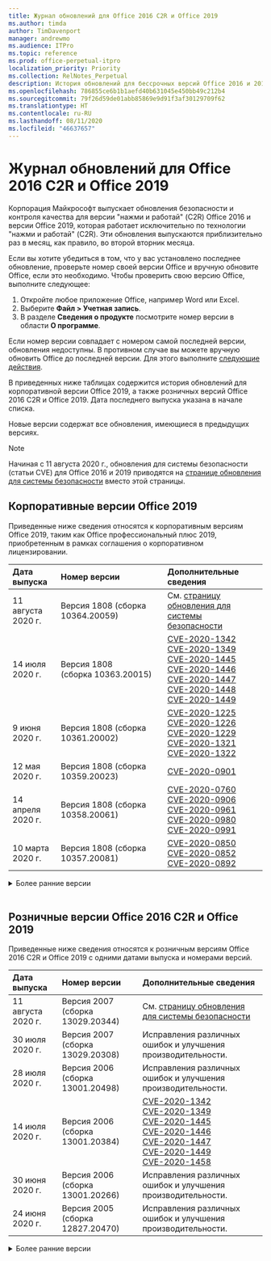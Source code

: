 ```yaml
---
title: Журнал обновлений для Office 2016 C2R и Office 2019
ms.author: timda
author: TimDavenport
manager: andrewmo
ms.audience: ITPro
ms.topic: reference
ms.prod: office-perpetual-itpro
localization_priority: Priority
ms.collection: RelNotes_Perpetual
description: История обновлений для бессрочных версий Office 2016 и 2019 с технологией "нажми и работай" (C2R) для ИТ-специалистов
ms.openlocfilehash: 786855ce6b1b1aefd40b631045e450bb49c212b4
ms.sourcegitcommit: 79f26d59de01abb85869e9d91f3af30129709f62
ms.translationtype: HT
ms.contentlocale: ru-RU
ms.lasthandoff: 08/11/2020
ms.locfileid: "46637657"
---
```

# <a name="update-history-for-office-2016-c2r-and-office-2019"></a>Журнал обновлений для Office 2016 C2R и Office 2019

Корпорация Майкрософт выпускает обновления безопасности и контроля качества для версии "нажми и работай" (C2R) Office 2016 и версии Office 2019, которая работает исключительно по технологии "нажми и работай" (C2R). Эти обновления выпускаются приблизительно раз в месяц, как правило, во второй вторник месяца.

Если вы хотите убедиться в том, что у вас установлено последнее обновление, проверьте номер своей версии Office и вручную обновите Office, если это необходимо. Чтобы проверить свою версию Office, выполните следующее:

  1.    Откройте любое приложение Office, например Word или Excel.
  2.    Выберите **Файл > Учетная запись**.
  3.    В разделе **Сведения о продукте** посмотрите номер версии в области **О программе**.

Если номер версии совпадает с номером самой последней версии, обновления недоступны. В противном случае вы можете вручную обновить Office до последней версии. Для этого выполните [следующие действия](https://support.office.com/article/2ab296f3-7f03-43a2-8e50-46de917611c5).


В приведенных ниже таблицах содержится история обновлений для корпоративной версии Office 2019, а также розничных версий Office 2016 C2R и Office 2019. Дата последнего выпуска указана в начале списка.

Новые версии содержат все обновления, имеющиеся в предыдущих версиях.


 > [!NOTE]
> Начиная с 11 августа 2020 г., обновления для системы безопасности (статьи CVE) для Office 2016 и 2019 приводятся на [странице обновления для системы безопасности](https://docs.microsoft.com/officeupdates/microsoft365-apps-security-updates) вместо этой страницы. 


## <a name="volume-licensed-versions-of-office-2019"></a>Корпоративные версии Office 2019
Приведенные ниже сведения относятся к корпоративным версиям Office 2019, таким как Office профессиональный плюс 2019, приобретенным в рамках соглашения о корпоративном лицензировании.

[//]: # (НЕ УДАЛЯТЬ ТАБЛИЦУ КОРПОРАТИВНЫХ ВЕРСИЙ НАЧАЛО)

|**Дата выпуска**|**Номер версии**|**Дополнительные сведения**|
|:-----|:-----|:-----|
|11 августа 2020 г.|Версия 1808 (сборка 10364.20059)|См. [страницу обновления для системы безопасности](https://docs.microsoft.com/officeupdates/microsoft365-apps-security-updates) |
|14 июля 2020 г.   |Версия 1808 (сборка 10363.20015)  |[CVE-2020-1342](https://portal.msrc.microsoft.com/ru-RU/security-guidance/advisory/CVE-2020-1342) <br/>[CVE-2020-1349](https://portal.msrc.microsoft.com/ru-RU/security-guidance/advisory/CVE-2020-1349) <br/>[CVE-2020-1445](https://portal.msrc.microsoft.com/ru-RU/security-guidance/advisory/CVE-2020-1445) <br/>[CVE-2020-1446](https://portal.msrc.microsoft.com/ru-RU/security-guidance/advisory/CVE-2020-1446) <br/>[CVE-2020-1447](https://portal.msrc.microsoft.com/ru-RU/security-guidance/advisory/CVE-2020-1447) <br/>[CVE-2020-1448](https://portal.msrc.microsoft.com/ru-RU/security-guidance/advisory/CVE-2020-1448) <br/>[CVE-2020-1449](https://portal.msrc.microsoft.com/ru-RU/security-guidance/advisory/CVE-2020-1449) <br/>|
|9 июня 2020 г.   |Версия 1808 (сборка 10361.20002)  |[CVE-2020-1225](https://portal.msrc.microsoft.com/ru-RU/security-guidance/advisory/CVE-2020-1225) <br/> [CVE-2020-1226](https://portal.msrc.microsoft.com/ru-RU/security-guidance/advisory/CVE-2020-1226) <br/>[CVE-2020-1229](https://portal.msrc.microsoft.com/ru-RU/security-guidance/advisory/CVE-2020-1229) <br/>[CVE-2020-1321](https://portal.msrc.microsoft.com/ru-RU/security-guidance/advisory/CVE-2020-1321) <br/>[CVE-2020-1322](https://portal.msrc.microsoft.com/ru-RU/security-guidance/advisory/CVE-2020-1322) <br/>|
|12 мая 2020 г.   |Версия 1808 (сборка 10359.20023)  |[CVE-2020-0901](https://portal.msrc.microsoft.com/ru-RU/security-guidance/advisory/CVE-2020-0901) <br/> |
|14 апреля 2020 г.   |Версия 1808 (сборка 10358.20061)  |[CVE-2020-0760](https://portal.msrc.microsoft.com/ru-RU/security-guidance/advisory/CVE-2020-0760) <br/> [CVE-2020-0906](https://portal.msrc.microsoft.com/ru-RU/security-guidance/advisory/CVE-2020-0906) <br/> [CVE-2020-0961](https://portal.msrc.microsoft.com/ru-RU/security-guidance/advisory/CVE-2020-0961) <br/> [CVE-2020-0980](https://portal.msrc.microsoft.com/ru-RU/security-guidance/advisory/CVE-2020-0980) <br/>[CVE-2020-0991](https://portal.msrc.microsoft.com/ru-RU/security-guidance/advisory/CVE-2020-0991) <br/> |
|10 марта 2020 г.   |Версия 1808 (сборка 10357.20081)  |[CVE-2020-0850](https://portal.msrc.microsoft.com/ru-RU/security-guidance/advisory/CVE-2020-0850) <br/> [CVE-2020-0852](https://portal.msrc.microsoft.com/ru-RU/security-guidance/advisory/CVE-2020-0852) <br/> [CVE-2020-0892](https://portal.msrc.microsoft.com/ru-RU/security-guidance/advisory/CVE-2020-0892) <br/>  | 


[//]: # (НЕ УДАЛЯТЬ ТАБЛИЦУ КОРПОРАТИВНЫХ ВЕРСИЙ КОНЕЦ)

<details>
<summary>Более ранние версии</summary>
 
[//]: # (НЕ УДАЛЯТЬ СТАРУЮ ТАБЛИЦУ КОРПОРАТИВНЫХ ВЕРСИЙ НАЧАЛО)

|**Дата выпуска**|**Номер версии**|**Дополнительные сведения**|
|:-----|:-----|:-----|
|11 февраля 2020 г.   |Версия 1808 (сборка 10356.20006)  |[CVE-2020-0696](https://portal.msrc.microsoft.com/ru-RU/security-guidance/advisory/CVE-2020-0696) <br/> [CVE-2020-0759](https://portal.msrc.microsoft.com/ru-RU/security-guidance/advisory/CVE-2020-0759) <br/>  |

[//]: # (НЕ УДАЛЯТЬ СТАРУЮ ТАБЛИЦУ КОРПОРАТИВНЫХ ВЕРСИЙ КОНЕЦ)

</details>


<br/>

## <a name="retail-versions-of-office-2016-c2r-and-office-2019"></a>Розничные версии Office 2016 C2R и Office 2019
Приведенные ниже сведения относятся к розничным версиям Office 2016 C2R и Office 2019 c одними датами выпуска и номерами версий.

[//]: # (НЕ УДАЛЯТЬ ТАБЛИЦУ РОЗНИЧНЫХ ВЕРСИЙ НАЧАЛО)

|**Дата выпуска**|**Номер версии**|**Дополнительные сведения**|
|:-----|:-----|:-----|
|11 августа 2020 г.|Версия 2007 (сборка 13029.20344)|См. [страницу обновления для системы безопасности](https://docs.microsoft.com/officeupdates/microsoft365-apps-security-updates) |
|30 июля 2020 г.|Версия 2007 (сборка 13029.20308)  |Исправления различных ошибок и улучшения производительности.  <br/>  |
|28 июля 2020 г.|Версия 2006 (сборка 13001.20498)  |Исправления различных ошибок и улучшения производительности.  <br/>  |
|14 июля 2020 г.|Версия 2006 (сборка 13001.20384)  |[CVE-2020-1342](https://portal.msrc.microsoft.com/ru-RU/security-guidance/advisory/CVE-2020-1342) <br/>[CVE-2020-1349](https://portal.msrc.microsoft.com/ru-RU/security-guidance/advisory/CVE-2020-1349) <br/>[CVE-2020-1445](https://portal.msrc.microsoft.com/ru-RU/security-guidance/advisory/CVE-2020-1445) <br/>[CVE-2020-1446](https://portal.msrc.microsoft.com/ru-RU/security-guidance/advisory/CVE-2020-1446) <br/>[CVE-2020-1447](https://portal.msrc.microsoft.com/ru-RU/security-guidance/advisory/CVE-2020-1447) <br/>[CVE-2020-1449](https://portal.msrc.microsoft.com/ru-RU/security-guidance/advisory/CVE-2020-1449) <br/>[CVE-2020-1458](https://portal.msrc.microsoft.com/ru-RU/security-guidance/advisory/CVE-2020-1458) <br/>|
|30 июня 2020 г.|Версия 2006 (сборка 13001.20266)  |Исправления различных ошибок и улучшения производительности.  <br/>  |
|24 июня 2020 г.|Версия 2005 (сборка 12827.20470)  |Исправления различных ошибок и улучшения производительности.  <br/>  |

[//]: # (НЕ УДАЛЯТЬ ТАБЛИЦУ РОЗНИЧНЫХ ВЕРСИЙ КОНЕЦ)

<details>
<summary>Более ранние версии</summary>
 
[//]: # (НЕ УДАЛЯТЬ СТАРУЮ ТАБЛИЦУ РОЗНИЧНЫХ ВЕРСИЙ НАЧАЛО)

|**Дата выпуска**|**Номер версии**|**Дополнительные сведения**|
|:-----|:-----|:-----|
|9 июня 2020 г.|Версия 2005 (сборка 12827.20336)  |[CVE-2020-1225](https://portal.msrc.microsoft.com/ru-RU/security-guidance/advisory/CVE-2020-1225)  <br/> [CVE-2020-1226](https://portal.msrc.microsoft.com/ru-RU/security-guidance/advisory/CVE-2020-1226)  <br/> [CVE-2020-1229](https://portal.msrc.microsoft.com/ru-RU/security-guidance/advisory/CVE-2020-1229)  <br/> [CVE-2020-1321](https://portal.msrc.microsoft.com/ru-RU/security-guidance/advisory/CVE-2020-1321)  <br/> [CVE-2020-1322](https://portal.msrc.microsoft.com/ru-RU/security-guidance/advisory/CVE-2020-1322)  <br/>|
|2 июня 2020 г.|Версия 2005 (сборка 12827.20268)  |Исправления различных ошибок и улучшения производительности.  <br/>  |
|21 мая 2020 г.|Версия 2004 (сборка 12730.20352)  |Исправления различных ошибок и улучшения производительности.  <br/>  |
|12 мая 2020 г.|Версия 2004 (сборка 12730.20270)  |[CVE-2020-0901](https://portal.msrc.microsoft.com/ru-RU/security-guidance/advisory/CVE-2020-0901)  <br/>  |
|4 мая 2020 г.|Версия 2004 (сборка 12730.20250)  |[Ссылка](https://support.microsoft.com/office/excel-word-powerpoint-file-becomes-corrupt-when-opening-a-file-that-contains-a-vba-project-or-after-enabling-a-macro-in-an-open-file-ad6ee6ca-db23-4614-a403-282821eb99f6?ui=en-us&rs=en-us&ad=us)<br/>  |
|29 апреля 2020 г.|Версия 2004 (сборка 12730.20236)  |Исправления различных ошибок и улучшения производительности. <br/>  |
|15 апреля 2020 г.|Версия 2003 (сборка 12624.20466)  |Исправления различных ошибок и улучшения производительности. <br/>  |
|14 апреля 2020 г.|Версия 2003 (сборка 12624.20442)  |[CVE-2020-0760](https://portal.msrc.microsoft.com/ru-RU/security-guidance/advisory/CVE-2020-0760) <br/> [CVE-2020-0906](https://portal.msrc.microsoft.com/ru-RU/security-guidance/advisory/CVE-2020-0906) <br/> [CVE-2020-0961](https://portal.msrc.microsoft.com/ru-RU/security-guidance/advisory/CVE-2020-0961) <br/> [CVE-2020-0979](https://portal.msrc.microsoft.com/ru-RU/security-guidance/advisory/CVE-2020-0979) <br/> [CVE-2020-0980](https://portal.msrc.microsoft.com/ru-RU/security-guidance/advisory/CVE-2020-0980) <br/>[CVE-2020-0991](https://portal.msrc.microsoft.com/ru-RU/security-guidance/advisory/CVE-2020-0991) <br/> |
|31 марта 2020 г.|Версия 2003 (сборка 12624.20382)  |Исправления различных ошибок и улучшения производительности. <br/>  |
|25 марта 2020 г.|Версия 2003 (сборка 12624.20320)  |Исправления различных ошибок и улучшения производительности. <br/>  |
|10 марта 2020 г.|Версия 2002 (сборка 12527.20278)  |[CVE-2020-0850](https://portal.msrc.microsoft.com/ru-RU/security-guidance/advisory/CVE-2020-0850) <br/> [CVE-2020-0851](https://portal.msrc.microsoft.com/ru-RU/security-guidance/advisory/CVE-2020-0851) <br/> [CVE-2020-0855](https://portal.msrc.microsoft.com/ru-RU/security-guidance/advisory/CVE-2020-0855) <br/> [CVE-2020-0892](https://portal.msrc.microsoft.com/ru-RU/security-guidance/advisory/CVE-2020-0892) <br/>  |
|1 марта 2020 г.   |Версия 2002 (сборка 12527.20242)  |Исправлена проблема, из-за которой сторонние приложения не могли отправлять электронную почту из Outlook. <br/>  | 


[//]: # (НЕ УДАЛЯТЬ СТАРУЮ ТАБЛИЦУ РОЗНИЧНЫХ ВЕРСИЙ КОНЕЦ)


</details>






